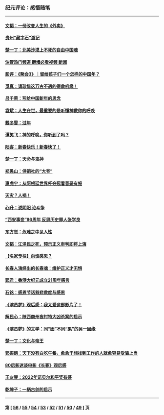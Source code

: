 ### 纪元评论：感悟随笔
---
#### [文韬：一份改变人生的《外卖》](../../pages/nsc1035/n13931822.md?02220330) 
#### [贵州“藏字石”游记](../../pages/nsc1035/n13923310.md?02220330) 
#### [楚一丁：北美沙漠上不死的自由中国魂](../../pages/nsc1035/n13921879.md?02220330) 
#### [油管热门频道 翻墙必看视频 新闻](ok?02220330)
#### [影评：《聚会3》｜留给孩子们一个怎样的中国年？](../../pages/nsc1035/n13919652.md?02220330) 
#### [觅真：请珍惜这万古不遇的得救机缘！](../../pages/nsc1035/n13917157.md?02220330) 
#### [吕千荣：写给中国新年的思念](../../pages/nsc1035/n13915103.md?02220330) 
#### [袁斌：人生在世，最重要的是听懂神救你的呼唤](../../pages/nsc1035/n13914636.md?02220330) 
#### [戴冬雪：过年](../../pages/nsc1035/n13913311.md?02220330) 
#### [谭笑飞：神的呼唤，你听到了吗？](../../pages/nsc1035/n13912603.md?02220330) 
#### [陆客：新春快乐！新春快了！](../../pages/nsc1035/n13911771.md?02220330) 
#### [楚一丁：天命与鬼神](../../pages/nsc1035/n13904371.md?02220330) 
#### [郑愚山：供销社的“大爷”](../../pages/nsc1035/n13904409.md?02220330) 
#### [惠虎宇：从阿根廷世界杯夺冠看善恶有报](../../pages/nsc1035/n13889438.md?02220330) 
#### [天灾？人祸！](../../pages/nsc1035/n13900104.md?02220330) 
#### [心升：说阴阳 论斗争](../../pages/nsc1035/n13885189.md?02220330) 
#### [“西安事变”86周年 反思历史罪人张学良](../../pages/nsc1035/n13882019.md?02220330) 
#### [东方觉：危难之中见人性](../../pages/nsc1035/n13881549.md?02220330) 
#### [文韬：江泽民之死，预示正义审判即将上演](../../pages/nsc1035/n13877698.md?02220330) 
#### [【名家专栏】向谁感恩？](../../pages/nsc1035/n13873797.md?02220330) 
#### [长春人演绎出的长春魂：维护正义才无惧](../../pages/nsc1035/n13871764.md?02220330) 
#### [郭君：香港大纪元成立21周年感言](../../pages/nsc1035/n13871269.md?02220330) 
#### [石铭：感恩节话慈悲救度与感恩](../../pages/nsc1035/n13869863.md?02220330) 
#### [《演员梦》观后感：我太爱这部影片了！](../../pages/nsc1035/n13866783.md?02220330) 
#### [解民心：陕西商州夜村特大凶杀案的启示](../../pages/nsc1035/n13865339.md?02220330) 
#### [《演员梦》的文学：同“因”不同“果”的另一因缘](../../pages/nsc1035/n13863930.md?02220330) 
#### [楚一丁：文化与帝王](../../pages/nsc1035/n13863143.md?02220330) 
#### [郭振鹤：天下没有白吃午餐，愈急于想找到工作的人就愈容易受骗上当](../../pages/nsc1035/n13860772.md?02220330) 
#### [80后影迷谈电影《长春》观后感](../../pages/nsc1035/n13852708.md?02220330) 
#### [王友琴：2022年诺贝尔和平奖有感](../../pages/nsc1035/n13848079.md?02220330) 
#### [乾坤子：一柄古剑的启示](../../pages/nsc1035/n13841954.md?02220330) 

---
#### 第 [ [56](./56.md?02220330) / [55](./55.md?02220330) / [54](./54.md?02220330) / [53](./53.md?02220330) / [52](./52.md?02220330) / [51](./51.md?02220330) / [50](./50.md?02220330) / [49](./49.md?02220330) ] 页
